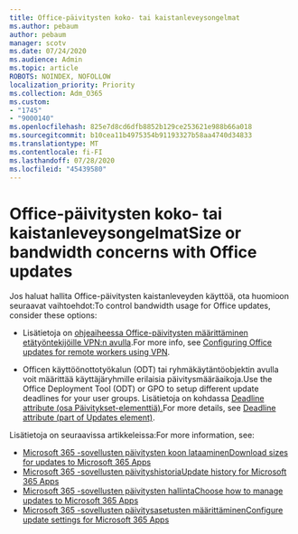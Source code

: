 ```yaml
---
title: Office-päivitysten koko- tai kaistanleveysongelmat
ms.author: pebaum
author: pebaum
manager: scotv
ms.date: 07/24/2020
ms.audience: Admin
ms.topic: article
ROBOTS: NOINDEX, NOFOLLOW
localization_priority: Priority
ms.collection: Adm_O365
ms.custom:
- "1745"
- "9000140"
ms.openlocfilehash: 825e7d8cd6dfb8852b129ce253621e988b66a018
ms.sourcegitcommit: b10cea11b4975354b91193327b58aa4740d34833
ms.translationtype: MT
ms.contentlocale: fi-FI
ms.lasthandoff: 07/28/2020
ms.locfileid: "45439580"
---
```

# <a name="size-or-bandwidth-concerns-with-office-updates"></a><span data-ttu-id="bdd5e-102">Office-päivitysten koko- tai kaistanleveysongelmat</span><span class="sxs-lookup"><span data-stu-id="bdd5e-102">Size or bandwidth concerns with Office updates</span></span>

<span data-ttu-id="bdd5e-103">Jos haluat hallita Office-päivitysten kaistanleveyden käyttöä, ota huomioon seuraavat vaihtoehdot:</span><span class="sxs-lookup"><span data-stu-id="bdd5e-103">To control bandwidth usage for Office updates, consider these options:</span></span>

-   <span data-ttu-id="bdd5e-104">Lisätietoja on [ohjeaiheessa Office-päivitysten määrittäminen etätyöntekijöille VPN:n avulla](https://techcommunity.microsoft.com/t5/office-365-blog/configuring-office-365-proplus-updates-for-remote-workers-using/ba-p/1253491).</span><span class="sxs-lookup"><span data-stu-id="bdd5e-104">For more info, see [Configuring Office updates for remote workers using VPN](https://techcommunity.microsoft.com/t5/office-365-blog/configuring-office-365-proplus-updates-for-remote-workers-using/ba-p/1253491).</span></span>  
    
-   <span data-ttu-id="bdd5e-105">Officen käyttöönottotyökalun (ODT) tai ryhmäkäytäntöobjektin avulla voit määrittää käyttäjäryhmille erilaisia päivitysmääräaikoja.</span><span class="sxs-lookup"><span data-stu-id="bdd5e-105">Use the Office Deployment Tool (ODT) or GPO to setup different update deadlines for your user groups.</span></span> <span data-ttu-id="bdd5e-106">Lisätietoja on kohdassa [Deadline attribute (osa Päivitykset-elementtiä).](https://docs.microsoft.com/deployoffice/configuration-options-for-the-office-2016-deployment-tool#deadline-attribute-part-of-updates-element)</span><span class="sxs-lookup"><span data-stu-id="bdd5e-106">For more details, see [Deadline attribute (part of Updates element)](https://docs.microsoft.com/deployoffice/configuration-options-for-the-office-2016-deployment-tool#deadline-attribute-part-of-updates-element).</span></span>
    
<span data-ttu-id="bdd5e-107">Lisätietoja on seuraavissa artikkeleissa:</span><span class="sxs-lookup"><span data-stu-id="bdd5e-107">For more information, see:</span></span>  
- [<span data-ttu-id="bdd5e-108">Microsoft 365 -sovellusten päivitysten koon lataaminen</span><span class="sxs-lookup"><span data-stu-id="bdd5e-108">Download sizes for updates to Microsoft 365 Apps</span></span>](https://docs.microsoft.com/officeupdates/download-sizes-office365-proplus-updates)  
- [<span data-ttu-id="bdd5e-109">Microsoft 365 -sovellusten päivityshistoria</span><span class="sxs-lookup"><span data-stu-id="bdd5e-109">Update history for Microsoft 365 Apps</span></span>](https://docs.microsoft.com/officeupdates/update-history-microsoft365-apps-by-date)  
- [<span data-ttu-id="bdd5e-110">Microsoft 365 -sovellusten päivitysten hallinta</span><span class="sxs-lookup"><span data-stu-id="bdd5e-110">Choose how to manage updates to Microsoft 365 Apps</span></span>](https://docs.microsoft.com/deployoffice/choose-how-manage-updates-microsoft-365-apps)  
- [<span data-ttu-id="bdd5e-111">Microsoft 365 -sovellusten päivitysasetusten määrittäminen</span><span class="sxs-lookup"><span data-stu-id="bdd5e-111">Configure update settings for Microsoft 365 Apps</span></span>](https://docs.microsoft.com/deployoffice/configure-update-settings-microsoft-365-apps)